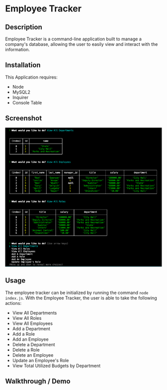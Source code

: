 # Employee Tracker

## Description
Employee Tracker is a command-line application built to manage a company's database, allowing the user to easily view and interact with the information.

## Installation
This Application requires:
* Node
* MySQL2
* Inquirer
* Console Table

## Screenshot
![ScreenShot](./assets/final-screenshot.png)

## Usage
The employee tracker can be initialized by running the command `node index.js`. With the Employee Tracker, the user is able to take the following actions:

* View All Departments
* View All Roles
* View All Employees
* Add a Department
* Add a Role
* Add an Employee
* Delete a Department
* Delete a Role
* Delete an Employee
* Update an Employee's Role
* View Total Utilized Budgets by Department

## Walkthrough / Demo
